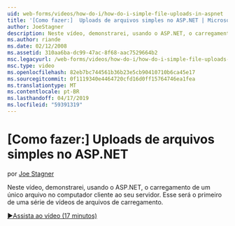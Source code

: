 ```yaml
---
uid: web-forms/videos/how-do-i/how-do-i-simple-file-uploads-in-aspnet
title: '[Como fazer:]  Uploads de arquivos simples no ASP.NET | Microsoft Docs'
author: JoeStagner
description: Neste vídeo, demonstrarei, usando o ASP.NET, o carregamento de um único arquivo no computador cliente ao seu servidor. Esse será o primeiro de uma série de carregamento...
ms.author: riande
ms.date: 02/12/2008
ms.assetid: 310aa6ba-dc99-47ac-8f68-aac7529664b2
msc.legacyurl: /web-forms/videos/how-do-i/how-do-i-simple-file-uploads-in-aspnet
msc.type: video
ms.openlocfilehash: 82eb7bc744561b36b23e5cb90410710b6ca45e17
ms.sourcegitcommit: 0f1119340e4464720cfd16d0ff15764746ea1fea
ms.translationtype: MT
ms.contentlocale: pt-BR
ms.lasthandoff: 04/17/2019
ms.locfileid: "59391319"
---
```

# <a name="how-do-i--simple-file-uploads-in-aspnet"></a>[Como fazer:]  Uploads de arquivos simples no ASP.NET

por [Joe Stagner](https://github.com/JoeStagner)

Neste vídeo, demonstrarei, usando o ASP.NET, o carregamento de um único arquivo no computador cliente ao seu servidor. Esse será o primeiro de uma série de vídeos de arquivos de carregamento.

[&#9654;Assista ao vídeo (17 minutos)](https://channel9.msdn.com/Blogs/ASP-NET-Site-Videos/how-do-i-simple-file-uploads-in-aspnet)
